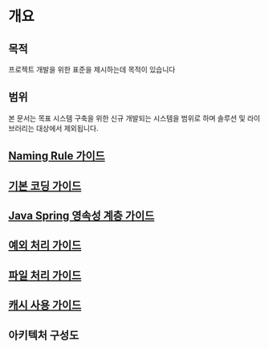 # 개요

## 목적
프로젝트 개발을 위한 표준을 제시하는데 목적이 있습니다

## 범위
본 문서는 목표 시스템 구축을 위한 신규 개발되는 시스템을 범위로 하며 솔루션 및 라이브러리는 대상에서 제외됩니다.

## [Naming Rule 가이드](100-naming-rule-guide.md)
## [기본 코딩 가이드](200-basic-coding-guide.md)
## [Java Spring 영속성 계층 가이드](300-persistence-guide.md)
## [예외 처리 가이드](400-exception-guide.md) 
## [파일 처리 가이드](500-file-guide.md)
## [캐시 사용 가이드](600-cache-guide.md)

## 아키텍처 구성도